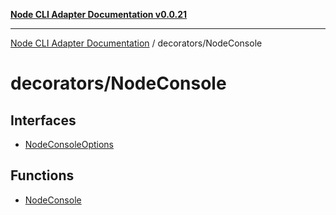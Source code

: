 [**Node CLI Adapter Documentation v0.0.21**](../../README.md)

***

[Node CLI Adapter Documentation](../../modules.md) / decorators/NodeConsole

# decorators/NodeConsole

## Interfaces

- [NodeConsoleOptions](interfaces/NodeConsoleOptions.md)

## Functions

- [NodeConsole](functions/NodeConsole.md)
